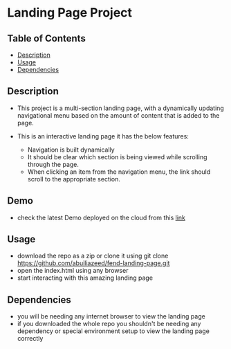 # Landing Page Project

## Table of Contents

* [Description](#Description)
* [Usage](#Usage)
* [Dependencies](#Dependencies)

## Description
- This project is a multi-section landing page, with a dynamically updating navigational menu based on the amount of content that is added to the page.

- This is an interactive landing page it has the below features:
    - Navigation is built dynamically 
    - It should be clear which section is being viewed while scrolling through the page.
    - When clicking an item from the navigation menu, the link should scroll to the appropriate section.

## Demo
- check the latest Demo deployed on the cloud from this [link](https://dazzling-poincare-f75569.netlify.app/)

## Usage
- download the repo as a zip or clone it using git clone https://github.com/abuiliazeed/fend-landing-page.git
- open the index.html using any browser
- start interacting with this amazing landing page

## Dependencies
- you will be needing any internet browser to view the landing page
- if you downloaded the whole repo you shouldn't be needing any dependency or special environment setup to view the landing page correctly